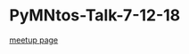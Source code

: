 # PyMNtos-Talk-7-12-18

[meetup page](https://www.meetup.com/PyMNtos-Twin-Cities-Python-User-Group/events/252125711/)
